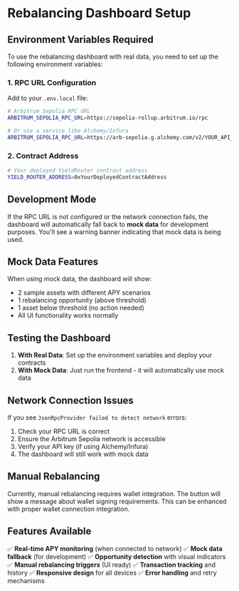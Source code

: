 # Rebalancing Dashboard Setup

## Environment Variables Required

To use the rebalancing dashboard with real data, you need to set up the following environment variables:

### 1. RPC URL Configuration

Add to your `.env.local` file:

```bash
# Arbitrum Sepolia RPC URL
ARBITRUM_SEPOLIA_RPC_URL=https://sepolia-rollup.arbitrum.io/rpc

# Or use a service like Alchemy/Infura
ARBITRUM_SEPOLIA_RPC_URL=https://arb-sepolia.g.alchemy.com/v2/YOUR_API_KEY
```

### 2. Contract Address

```bash
# Your deployed YieldRouter contract address
YIELD_ROUTER_ADDRESS=0xYourDeployedContractAddress
```

## Development Mode

If the RPC URL is not configured or the network connection fails, the dashboard will automatically fall back to **mock data** for development purposes. You'll see a warning banner indicating that mock data is being used.

## Mock Data Features

When using mock data, the dashboard will show:
- 2 sample assets with different APY scenarios
- 1 rebalancing opportunity (above threshold)
- 1 asset below threshold (no action needed)
- All UI functionality works normally

## Testing the Dashboard

1. **With Real Data**: Set up the environment variables and deploy your contracts
2. **With Mock Data**: Just run the frontend - it will automatically use mock data

## Network Connection Issues

If you see `JsonRpcProvider failed to detect network` errors:
1. Check your RPC URL is correct
2. Ensure the Arbitrum Sepolia network is accessible
3. Verify your API key (if using Alchemy/Infura)
4. The dashboard will still work with mock data

## Manual Rebalancing

Currently, manual rebalancing requires wallet integration. The button will show a message about wallet signing requirements. This can be enhanced with proper wallet connection integration.

## Features Available

✅ **Real-time APY monitoring** (when connected to network)
✅ **Mock data fallback** (for development)
✅ **Opportunity detection** with visual indicators
✅ **Manual rebalancing triggers** (UI ready)
✅ **Transaction tracking** and history
✅ **Responsive design** for all devices
✅ **Error handling** and retry mechanisms

